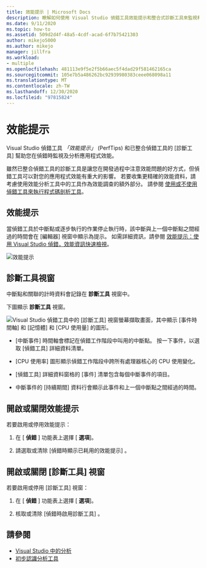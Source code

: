```yaml
---
title: 效能提示 | Microsoft Docs
description: 瞭解如何使用 Visual Studio 偵錯工具效能提示和整合式診斷工具來監視和分析您的應用程式在進行偵錯工具時的效能。
ms.date: 9/11/2020
ms.topic: how-to
ms.assetid: 509d2d4f-48a5-4cdf-acad-6f7b75421303
author: mikejo5000
ms.author: mikejo
manager: jillfra
ms.workload:
- multiple
ms.openlocfilehash: 481113e9f5e2f5b66aec5f4dad29f581462165ca
ms.sourcegitcommit: 105e7b5a486262bc92939980383ceee068098a11
ms.translationtype: MT
ms.contentlocale: zh-TW
ms.lasthandoff: 12/30/2020
ms.locfileid: "97815824"
---
```

# <a name="perftips"></a>效能提示

Visual Studio 偵錯工具 *「效能提示」* (PerfTips) 和已整合偵錯工具的 [診斷工具]  幫助您在偵錯時監視及分析應用程式效能。

雖然已整合偵錯工具的診斷工具是讓您在開發過程中注意效能問題的好方式，但偵錯工具可以對您的應用程式效能有重大的影響。 若要收集更精確的效能資料，請考慮使用效能分析工具中的工具作為效能調查的額外部分。 請參閱 [使用或不使用偵錯工具來執行程式碼剖析工具](../profiling/running-profiling-tools-with-or-without-the-debugger.md)。

## <a name="perftips"></a>效能提示

當偵錯工具於中斷點或逐步執行的作業停止執行時，該中斷與上一個中斷點之間經過的時間會在 [編輯器] 視窗中顯示為提示。 如需詳細資訊，請參閱 [效能提示：使用 Visual Studio 偵錯，效能資訊快速檢視](https://devblogs.microsoft.com/devops/perftips-performance-information-at-a-glance-while-debugging-with-visual-studio/)。

![效能提示](../profiling/media/dbgdiag_perf_perftip.png "DBGDIAG_PERF_PerfTip")

## <a name="diagnostics-tools-window"></a>診斷工具視窗

中斷點和關聯的計時資料會記錄在 **診斷工具** 視窗中。

下圖顯示 **診斷工具** 視窗。

![Visual Studio 偵錯工具中的 [診斷工具] 視窗螢幕擷取畫面，其中顯示 [事件時間軸] 和 [記憶體] 和 [CPU 使用量] 的圖形。](../profiling/media/diagnostictools-update1.png)

- [中斷事件]  時間軸會標記在偵錯工作階段中叫用的中斷點。 按一下事件，以選取 [偵錯工具]  詳細資料清單。

- [CPU 使用率]  圖形顯示偵錯工作階段中跨所有處理器核心的 CPU 使用變化。

- [偵錯工具]  詳細資料窗格的 [事件]  清單包含每個中斷事件的項目。

- 中斷事件的 [持續期間]  資料行會顯示此事件和上一個中斷點之間經過的時間。

## <a name="turn-perftips-on-or-off"></a>開啟或關閉效能提示

若要啟用或停用效能提示：

1. 在 [ **偵錯** ] 功能表上選擇 [ **選項**]。

2. 請選取或清除 [偵錯時顯示已耗用的效能提示] 。

## <a name="turn-the-diagnostic-tools-window-on-or-off"></a>開啟或關閉 [診斷工具] 視窗

若要啟用或停用 [診斷工具] 視窗：

1. 在 [ **偵錯** ] 功能表上選擇 [ **選項**]。

2. 核取或清除 [偵錯時啟用診斷工具] 。

## <a name="see-also"></a>請參閱

- [Visual Studio 中的分析](../profiling/index.yml)
- [初步認識分析工具](../profiling/profiling-feature-tour.md)
